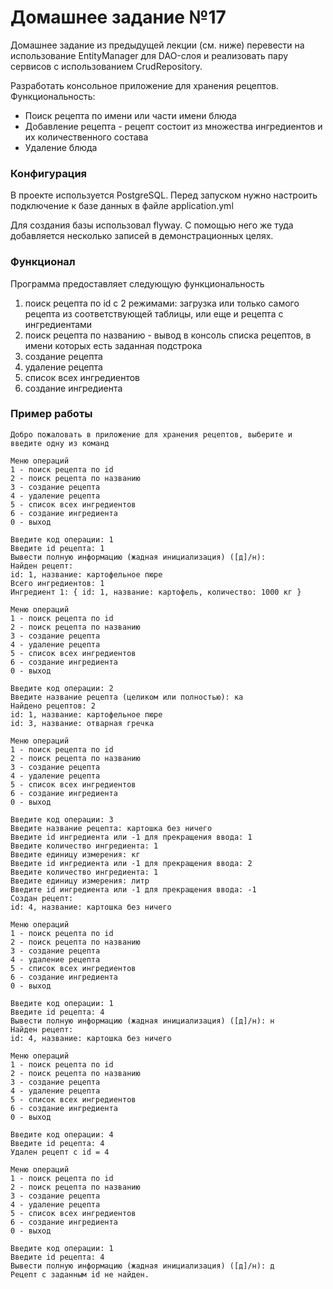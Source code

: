 # Домашнее задание №17
Домашнее задание из предыдущей лекции (см. ниже) перевести на использование EntityManager для DAO-слоя и реализовать пару сервисов с использованием CrudRepository.


Разработать консольное приложение для хранения рецептов.  
Функциональность:
* Поиск рецепта по имени или части имени блюда
* Добавление рецепта - рецепт состоит из множества ингредиентов и их количественного состава
* Удаление блюда

### Конфигурация
В проекте используется PostgreSQL.
Перед запуском нужно настроить подключение к базе данных в файле application.yml

Для создания базы использовал flyway. С помощью него же туда добавляется несколько записей в демонстрационных целях.
### Функционал
Программа предоставляет следующую функциональность
1. поиск рецепта по id с 2 режимами: загрузка или только самого рецепта из соответствующей таблицы, или еще и рецепта с ингредиентами
2. поиск рецепта по названию - вывод в консоль списка рецептов, в имени которых есть заданная подстрока
3. создание рецепта
4. удаление рецепта
5. список всех ингредиентов
6. создание ингредиента

### Пример работы
```
Добро пожаловать в приложение для хранения рецептов, выберите и введите одну из команд

Меню операций
1 - поиск рецепта по id
2 - поиск рецепта по названию
3 - создание рецепта
4 - удаление рецепта
5 - список всех ингредиентов
6 - создание ингредиента
0 - выход

Введите код операции: 1
Введите id рецепта: 1
Вывести полную информацию (жадная инициализация) ([д]/н): 
Найден рецепт: 
id: 1, название: картофельное пюре
Всего ингредиентов: 1
Ингредиент 1: { id: 1, название: картофель, количество: 1000 кг }

Меню операций
1 - поиск рецепта по id
2 - поиск рецепта по названию
3 - создание рецепта
4 - удаление рецепта
5 - список всех ингредиентов
6 - создание ингредиента
0 - выход

Введите код операции: 2
Введите название рецепта (целиком или полностью): ка
Найдено рецептов: 2
id: 1, название: картофельное пюре
id: 3, название: отварная гречка

Меню операций
1 - поиск рецепта по id
2 - поиск рецепта по названию
3 - создание рецепта
4 - удаление рецепта
5 - список всех ингредиентов
6 - создание ингредиента
0 - выход

Введите код операции: 3
Введите название рецепта: картошка без ничего
Введите id ингредиента или -1 для прекращения ввода: 1
Введите количество ингредиента: 1
Введите единицу измерения: кг
Введите id ингредиента или -1 для прекращения ввода: 2
Введите количество ингредиента: 1
Введите единицу измерения: литр
Введите id ингредиента или -1 для прекращения ввода: -1
Создан рецепт:
id: 4, название: картошка без ничего

Меню операций
1 - поиск рецепта по id
2 - поиск рецепта по названию
3 - создание рецепта
4 - удаление рецепта
5 - список всех ингредиентов
6 - создание ингредиента
0 - выход

Введите код операции: 1
Введите id рецепта: 4
Вывести полную информацию (жадная инициализация) ([д]/н): н
Найден рецепт: 
id: 4, название: картошка без ничего

Меню операций
1 - поиск рецепта по id
2 - поиск рецепта по названию
3 - создание рецепта
4 - удаление рецепта
5 - список всех ингредиентов
6 - создание ингредиента
0 - выход

Введите код операции: 4
Введите id рецепта: 4
Удален рецепт с id = 4

Меню операций
1 - поиск рецепта по id
2 - поиск рецепта по названию
3 - создание рецепта
4 - удаление рецепта
5 - список всех ингредиентов
6 - создание ингредиента
0 - выход

Введите код операции: 1
Введите id рецепта: 4
Вывести полную информацию (жадная инициализация) ([д]/н): д
Рецепт с заданным id не найден.
```